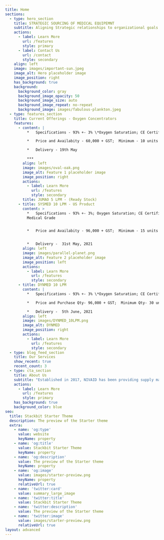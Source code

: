 ```yaml
---
title: Home
sections:
  - type: hero_section
    title: STRATEGIC SOURCING OF MEDICAL EQUIPEMNT
    subtitle: Aligning Strategic relationships to organizational goals
    actions:
      - label: Learn More
        url: /features
        style: primary
      - label: Contact Us
        url: /contact
        style: secondary
    align: left
    image: images/important-sun.jpeg
    image_alt: Hero placeholder image
    image_position: right
    has_background: true
    background:
      background_color: gray
      background_image_opacity: 50
      background_image_size: auto
      background_image_repeat: no-repeat
      background_image: images/fabulous-plankton.jpeg
  - type: features_section
    title: Current Offerings - Oxygen Concentrators
    features:
      - content: |
          *   Specifications - 93% +- 3% \*Oxygen Saturation; CE Certified;

          *   Price and Availabity - 60,000 + GST;  Minimum - 10 units

          *   Delivery - 19th May

          ***
        align: left
        image: images/oval-oak.png
        image_alt: Feature 1 placeholder image
        image_position: right
        actions:
          - label: Learn More
            url: /features
            style: secondary
        title: JUMAO 5 LPM - (Ready Stock)
      - title: SYSMED 10 LPM - US Product
        content: >
          *   Specifications - 93% +- 3%; Oxygen Saturation; CE Certified;
          Medical Grade


          *   Price and Availabity - 96,000 + GST;  Minimum - 15 units


          *   Delivery -  31st May, 2021
        align: left
        image: images/parallel-planet.png
        image_alt: Feature 2 placeholder image
        image_position: left
        actions:
          - label: Learn More
            url: /features
            style: secondary
      - title: DYNMED 10 LPM
        content: |
          *   Specifications - 93% +- 3% \*Oxygen Saturation; CE Certified;

          *   Price and Purchase Qty- 96,000 + GST;  Minimum Qty- 30 units

          *   Delivery -  5th June, 2021
        align: left
        image: images/DYNMED_10LPM.png
        image_alt: DYNMED
        image_position: right
        actions:
          - label: Learn More
            url: /features
            style: secondary
  - type: blog_feed_section
    title: Our Services
    show_recent: true
    recent_count: 3
  - type: cta_section
    title: About Us
    subtitle: "Established in 2017, NIVAID has been providing supply management solutions to global institutional, wholesale, retail, and ecommerce players. Our base of service providers for streamlined repair and maintainence enables us to provide holistic quality services to our end consumers.\_Supplemented by a localized supply chain, end-to-end logistics and technology infrastructure, NIVAID offers a complete suite of sourcing & distribution solutions."
    actions:
      - label: Learn More
        url: /features
        style: primary
    has_background: true
    background_color: blue
seo:
  title: Stackbit Starter Theme
  description: The preview of the Starter theme
  extra:
    - name: 'og:type'
      value: website
      keyName: property
    - name: 'og:title'
      value: Stackbit Starter Theme
      keyName: property
    - name: 'og:description'
      value: The preview of the Starter theme
      keyName: property
    - name: 'og:image'
      value: images/starter-preview.png
      keyName: property
      relativeUrl: true
    - name: 'twitter:card'
      value: summary_large_image
    - name: 'twitter:title'
      value: Stackbit Starter Theme
    - name: 'twitter:description'
      value: The preview of the Starter theme
    - name: 'twitter:image'
      value: images/starter-preview.png
      relativeUrl: true
layout: advanced
---
```

